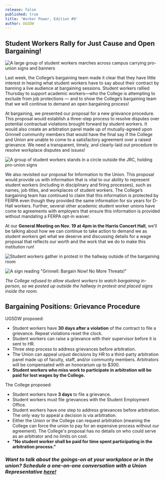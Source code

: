 ```yaml
---
release: false
published: true
title: 'Worker Power, Edition #9'
author: UGSDW
---
```

## Student Workers Rally for Just Cause and Open Bargaining!

![A large group of student workers marches across campus carrying pro-union signs and banners](https://ugsdw.org/assets/news/IMG_3355.jpg)


Last week, the College’s bargaining team made it clear that they have little interest in hearing what student workers have to say about their contract by banning a live audience at bargaining sessions. Student workers rallied Thursday to support academic workers—who the College is attempting to exclude from job protections — and to show the College’s bargaining team that we will continue to demand an open bargaining process!

At bargaining, we presented our proposal for a new grievance procedure. This proposal would establish a three-step process to resolve disputes over potential contractual violations brought forward by student workers. It would also create an arbitration panel made up of mutually-agreed upon Grinnell community members that would have the final say if the College and Union are unable to come to a satisfactory agreement over a raised grievance. We need a transparent, timely, and clearly-laid out procedure to resolve workplace disputes and issues! 

![A group of student workers stands in a circle outside the JRC, holding pro-union signs](https://ugsdw.org/assets/news/IMG_3351.jpg)


We also revisited our proposal for Information to the Union. This proposal would provide us with information that is vital to our ability to represent student workers (including in disciplinary and firing processes), such as names, job titles, and workplaces of student workers. The College’s bargaining team has continued to claim that this information is protected by FERPA even though they provided the same information for six years for D-Hall workers. Further, several other academic student worker unions have come to agreements with employers that ensure this information is provided without mandating a FERPA opt-in waiver.

At our **General Meeting on Nov. 19 at 4pm in the Harris Concert Hall**, we’ll be talking about how we can continue to take action to demand we as student workers get what we deserve and discussing details for a wage proposal that reflects our worth and the work that we do to make this institution run! 

![Student workers gather in protest in the hallway outside of the bargaining room](https://ugsdw.org/assets/news/IMG_7040%202.jpg)

![A sign reading "Grinnell: Bargain Now! No More Threats!"](https://ugsdw.org/assets/news/IMG_7033.jpg)



_The College refused to allow student workers to watch bargaining in-person, so we posted up outside the hallway in protest and placed signs inside the room._

## Bargaining Positions: Grievance Procedure

UGSDW proposed: 

- Student workers have **30 days after a violation** of the contract to file a grievance. Repeat violations reset the clock.
- Student workers can raise a grievance with their supervisor before it is sent to HR. 
- Three step process to address grievances before arbitration. 
- The Union can appeal unjust decisions by HR to a third-party arbitration panel made up of faculty, staff, and/or community members. Arbitrators will be compensated with an honorarium up to $300.
- **Student workers who miss work to participate in arbitration will be paid for lost wages by the College.**

The College proposed:

- Student workers have **3 days** to file a grievance.
- Student workers must file grievances with the Student Employment Office. 
- Student workers have one step to address grievances before arbitration. The only way to appeal a decision is via arbitration. 
- Either the Union or the College can request arbitration (meaning the College can force the union to pay for an expensive process without our agreement). The College's proposal has no details on who could serve as an arbitrator and no limits on cost.
- **"No student worker shall be paid for time spent participating in the arbitration process."**

### _Want to talk about the goings-on at your workplace or in the union? Schedule a one-on-one conversation with a Union Representative [here!](https://bit.ly/union1on1)_
